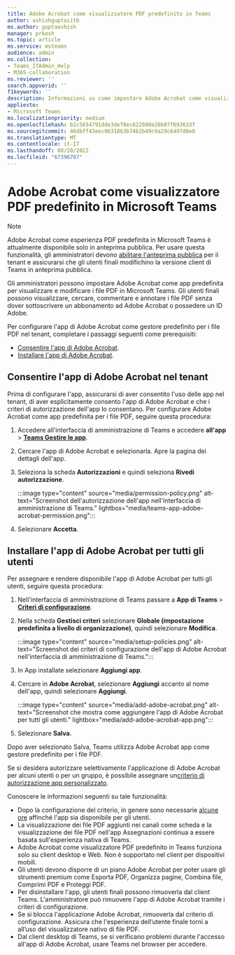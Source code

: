 ```yaml
---
title: Adobe Acrobat come visualizzatore PDF predefinito in Teams
author: ashishguptaiitb
ms.author: guptaashish
manager: prkosh
ms.topic: article
ms.service: msteams
audience: admin
ms.collection:
- Teams_ITAdmin_Help
- M365-collaboration
ms.reviewer: ''
search.appverid: ''
f1keywords: ''
description: Informazioni su come impostare Adobe Acrobat come visualizzatore PDF predefinito per visualizzare e modificare i file PDF in Microsoft Teams.
appliesto:
- Microsoft Teams
ms.localizationpriority: medium
ms.openlocfilehash: b1c5654791dde3def8ec622880e26b07f693633f
ms.sourcegitcommit: 46dbff43eec9631863b74b2b49c9a29c6497d8e8
ms.translationtype: MT
ms.contentlocale: it-IT
ms.lasthandoff: 08/20/2022
ms.locfileid: "67396707"
---
```

# <a name="adobe-acrobat-as-a-default-pdf-viewer-in-microsoft-teams"></a>Adobe Acrobat come visualizzatore PDF predefinito in Microsoft Teams

> [!NOTE]
> Adobe Acrobat come esperienza PDF predefinita in Microsoft Teams è attualmente disponibile solo in anteprima pubblica. Per usare questa funzionalità, gli amministratori devono [abilitare l'anteprima pubblica](public-preview-doc-updates.md#enable-public-preview) per il tenant e assicurarsi che gli utenti finali modifichino la versione client di Teams in anteprima pubblica.

Gli amministratori possono impostare Adobe Acrobat come app predefinita per visualizzare e modificare i file PDF in Microsoft Teams. Gli utenti finali possono visualizzare, cercare, commentare e annotare i file PDF senza dover sottoscrivere un abbonamento ad Adobe Acrobat o possedere un ID Adobe.

Per configurare l'app di Adobe Acrobat come gestore predefinito per i file PDF nel tenant, completare i passaggi seguenti come prerequisiti:

* [Consentire l'app di Adobe Acrobat](#allow-adobe-acrobat-app-in-your-tenant).
* [Installare l'app di Adobe Acrobat](#install-adobe-acrobat-app-for-all-users).

## <a name="allow-adobe-acrobat-app-in-your-tenant"></a>Consentire l'app di Adobe Acrobat nel tenant

Prima di configurare l'app, assicurarsi di aver consentito l'uso delle app nel tenant, di aver esplicitamente consento l'app di Adobe Acrobat e che i criteri di autorizzazione dell'app lo consentano. Per configurare Adobe Acrobat come app predefinita per i file PDF, seguire questa procedura:

1. Accedere all'interfaccia di amministrazione di Teams e accedere **all'app** > **[Teams Gestire le app](https://admin.teams.microsoft.com/policies/manage-apps)**.

1. Cercare l'app di Adobe Acrobat e selezionarla. Apre la pagina dei dettagli dell'app.

1. Seleziona la scheda **Autorizzazioni** e quindi seleziona **Rivedi autorizzazione**.

   :::image type="content" source="media/permission-policy.png" alt-text="Screenshot dell'autorizzazione dell'app nell'interfaccia di amministrazione di Teams." lightbox="media/teams-app-adobe-acrobat-permission.png":::

1. Selezionare **Accetta**.

## <a name="install-adobe-acrobat-app-for-all-users"></a>Installare l'app di Adobe Acrobat per tutti gli utenti

Per assegnare e rendere disponibile l'app di Adobe Acrobat per tutti gli utenti, seguire questa procedura:

1. Nell'interfaccia di amministrazione di Teams passare a **App di Teams** > [**Criteri di configurazione**](https://admin.teams.microsoft.com/policies/app-setup).

1. Nella scheda **Gestisci criteri** selezionare **Globale (impostazione predefinita a livello di organizzazione)**, quindi selezionare **Modifica**.

   :::image type="content" source="media/setup-policies.png" alt-text="Screenshot dei criteri di configurazione dell'app di Adobe Acrobat nell'interfaccia di amministrazione di Teams.":::

1. In App installate selezionare **Aggiungi app**.

1. Cercare in **Adobe Acrobat**, selezionare **Aggiungi** accanto al nome dell'app, quindi selezionare **Aggiungi**.

   :::image type="content" source="media/add-adobe-acrobat.png" alt-text="Screenshot che mostra come aggiungere l'app di Adobe Acrobat per tutti gli utenti." lightbox="media/add-adobe-acrobat-app.png":::

1. Selezionare **Salva**.

Dopo aver selezionato Salva, Teams utilizza Adobe Acrobat app come gestore predefinito per i file PDF.

Se si desidera autorizzare selettivamente l'applicazione di Adobe Acrobat per alcuni utenti o per un gruppo, è possibile assegnare un[criterio di autorizzazione app personalizzato](teams-app-permission-policies.md).

Conoscere le informazioni seguenti su tale funzionalità:

* Dopo la configurazione del criterio, in genere sono necessarie [alcune ore](teams-app-setup-policies.md) affinché l'app sia disponibile per gli utenti.
* La visualizzazione dei file PDF aggiunti nei canali come scheda e la visualizzazione dei file PDF nell'app Assegnazioni continua a essere basata sull'esperienza nativa di Teams.
* Adobe Acrobat come visualizzatore PDF predefinito in Teams funziona solo su client desktop e Web. Non è supportato nel client per dispositivi mobili.
* Gli utenti devono disporre di un piano Adobe Acrobat per poter usare gli strumenti premium come Esporta PDF, Organizza pagine, Combina file, Comprimi PDF e Proteggi PDF.
* Per disinstallare l'app, gli utenti finali possono rimuoverla dal client Teams. L'amministratore può rimuovere l'app di Adobe Acrobat tramite i criteri di configurazione.
* Se si blocca l'applicazione Adobe Acrobat, rimuoverla dal criterio di configurazione. Assicura che l'esperienza dell’utente finale torni a all’uso del visualizzatore nativo di file PDF.
* Dal client desktop di Teams, se si verificano problemi durante l'accesso all'app di Adobe Acrobat, usare Teams nel browser per accedere.
